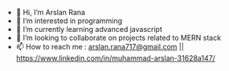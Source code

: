 - 👋 Hi, I’m Arslan Rana
- 👀 I’m interested in programming
- 🌱 I’m currently learning advanced javascript
- 💞️ I’m looking to collaborate on projects related to MERN stack
- 📫 How to reach me : arslan.rana717@gmail.com || https://www.linkedin.com/in/muhammad-arslan-31628a147/

<!---
Arslan717/Arslan717 is a ✨ special ✨ repository because its `README.md` (this file) appears on your GitHub profile.
You can click the Preview link to take a look at your changes.
--->
